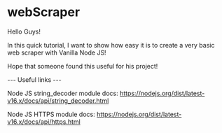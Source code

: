 # webScraper

Hello Guys! 

In this quick tutorial, I want to show how easy it is to create a very basic web scraper with Vanilla Node JS!

Hope that someone found this useful for his project!

--- Useful links ---

Node JS string_decoder module docs:
https://nodejs.org/dist/latest-v16.x/docs/api/string_decoder.html

Node JS HTTPS module docs:
https://nodejs.org/dist/latest-v16.x/docs/api/https.html

